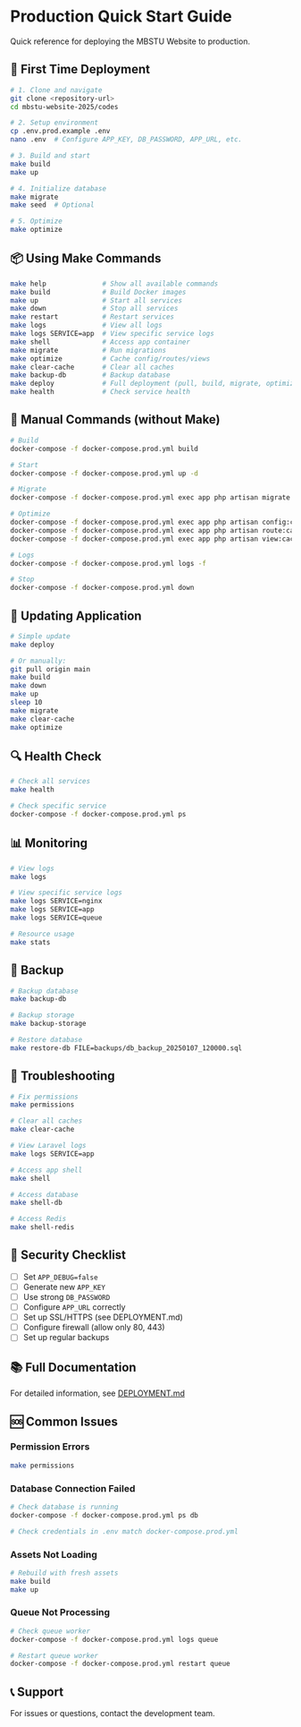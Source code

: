 # Production Quick Start Guide

Quick reference for deploying the MBSTU Website to production.

## 🚀 First Time Deployment

```bash
# 1. Clone and navigate
git clone <repository-url>
cd mbstu-website-2025/codes

# 2. Setup environment
cp .env.prod.example .env
nano .env  # Configure APP_KEY, DB_PASSWORD, APP_URL, etc.

# 3. Build and start
make build
make up

# 4. Initialize database
make migrate
make seed  # Optional

# 5. Optimize
make optimize
```

## 📦 Using Make Commands

```bash
make help              # Show all available commands
make build             # Build Docker images
make up                # Start all services
make down              # Stop all services
make restart           # Restart services
make logs              # View all logs
make logs SERVICE=app  # View specific service logs
make shell             # Access app container
make migrate           # Run migrations
make optimize          # Cache config/routes/views
make clear-cache       # Clear all caches
make backup-db         # Backup database
make deploy            # Full deployment (pull, build, migrate, optimize)
make health            # Check service health
```

## 🔧 Manual Commands (without Make)

```bash
# Build
docker-compose -f docker-compose.prod.yml build

# Start
docker-compose -f docker-compose.prod.yml up -d

# Migrate
docker-compose -f docker-compose.prod.yml exec app php artisan migrate --force

# Optimize
docker-compose -f docker-compose.prod.yml exec app php artisan config:cache
docker-compose -f docker-compose.prod.yml exec app php artisan route:cache
docker-compose -f docker-compose.prod.yml exec app php artisan view:cache

# Logs
docker-compose -f docker-compose.prod.yml logs -f

# Stop
docker-compose -f docker-compose.prod.yml down
```

## 🔄 Updating Application

```bash
# Simple update
make deploy

# Or manually:
git pull origin main
make build
make down
make up
sleep 10
make migrate
make clear-cache
make optimize
```

## 🔍 Health Check

```bash
# Check all services
make health

# Check specific service
docker-compose -f docker-compose.prod.yml ps
```

## 📊 Monitoring

```bash
# View logs
make logs

# View specific service logs
make logs SERVICE=nginx
make logs SERVICE=app
make logs SERVICE=queue

# Resource usage
make stats
```

## 💾 Backup

```bash
# Backup database
make backup-db

# Backup storage
make backup-storage

# Restore database
make restore-db FILE=backups/db_backup_20250107_120000.sql
```

## 🐛 Troubleshooting

```bash
# Fix permissions
make permissions

# Clear all caches
make clear-cache

# View Laravel logs
make logs SERVICE=app

# Access app shell
make shell

# Access database
make shell-db

# Access Redis
make shell-redis
```

## 🔐 Security Checklist

- [ ] Set `APP_DEBUG=false`
- [ ] Generate new `APP_KEY`
- [ ] Use strong `DB_PASSWORD`
- [ ] Configure `APP_URL` correctly
- [ ] Set up SSL/HTTPS (see DEPLOYMENT.md)
- [ ] Configure firewall (allow only 80, 443)
- [ ] Set up regular backups

## 📚 Full Documentation

For detailed information, see [DEPLOYMENT.md](DEPLOYMENT.md)

## 🆘 Common Issues

### Permission Errors
```bash
make permissions
```

### Database Connection Failed
```bash
# Check database is running
docker-compose -f docker-compose.prod.yml ps db

# Check credentials in .env match docker-compose.prod.yml
```

### Assets Not Loading
```bash
# Rebuild with fresh assets
make build
make up
```

### Queue Not Processing
```bash
# Check queue worker
docker-compose -f docker-compose.prod.yml logs queue

# Restart queue worker
docker-compose -f docker-compose.prod.yml restart queue
```

## 📞 Support

For issues or questions, contact the development team.
